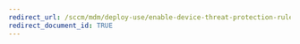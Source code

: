 ```yaml
---
redirect_url: /sccm/mdm/deploy-use/enable-device-threat-protection-rule-compliance-policy
redirect_document_id: TRUE
---
```

